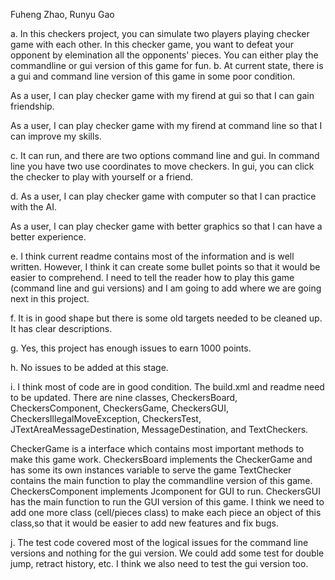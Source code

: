 Fuheng Zhao, Runyu Gao

a. In this checkers project, you can simulate two players playing checker game with each other. In this checker game, you want to defeat your opponent by elemination all the opponents' pieces. You can either play the commandline or gui version of this game for fun.
b. At current state, there is a gui and command line version of this game in some poor condition. 

  As a user, I can play checker game with my firend at gui so that I can gain friendship.

  As a user, I can play checker game with my firend at command line so that I can improve my skills.

c. It can run, and there are two options command line and gui. In command line you have two use coordinates to move checkers. In gui, you can click the checker to play with yourself or a friend.

d. As a user, I can play checker game with computer so that I can practice with the AI.

  As a user, I can play checker game with better graphics so that I can have a better experience.
  
e. I think current readme contains most of the information and is well written. However, I think it can create some bullet points so that it would be easier to comprehend. I need to tell the reader how to play this game (command line and gui versions) and I am going to add where we are going next in this project.

f. It is in good shape but there is some old targets needed to be cleaned up. It has clear descriptions.

g. Yes, this project has enough issues to earn 1000 points.

h. No issues to be added at this stage.

i. I think most of code are in good condition. The build.xml and readme need to be updated. There are nine classes, CheckersBoard, CheckersComponent, CheckersGame, CheckersGUI, CheckersIllegalMoveException, CheckersTest, JTextAreaMessageDestination, MessageDestination, and TextCheckers.

   CheckerGame is a interface which contains most important methods to make this game work.
   CheckersBoard implements the CheckerGame and has some its own instances variable to serve the game   TextChecker contains the main function to play the commandline version of this game.
   CheckersComponent implements Jcomponent for GUI to run.
   CheckersGUI has the main function to run the GUI version of this game.
I think we need to add one more class (cell/pieces class) to make each piece an object of this class,so that it would be easier to add new features and fix bugs. 

j. The test code covered most of the logical issues for the command line versions and nothing for the gui version. We could add some test for double jump, retract history, etc. I think we also need to test the gui version too. 
